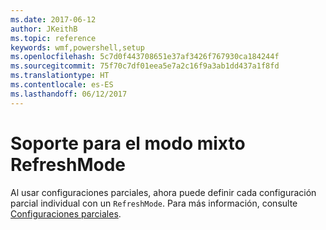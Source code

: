 ```yaml
---
ms.date: 2017-06-12
author: JKeithB
ms.topic: reference
keywords: wmf,powershell,setup
ms.openlocfilehash: 5c7d0f443708651e37af3426f767930ca184244f
ms.sourcegitcommit: 75f70c7df01eea5e7a2c16f9a3ab1dd437a1f8fd
ms.translationtype: HT
ms.contentlocale: es-ES
ms.lasthandoff: 06/12/2017
---
```

# <a name="support-for-mixed-refreshmode"></a>Soporte para el modo mixto RefreshMode

Al usar configuraciones parciales, ahora puede definir cada configuración parcial individual con un `RefreshMode`. Para más información, consulte [Configuraciones parciales](https://msdn.microsoft.com/powershell/dsc/partialconfigs).

